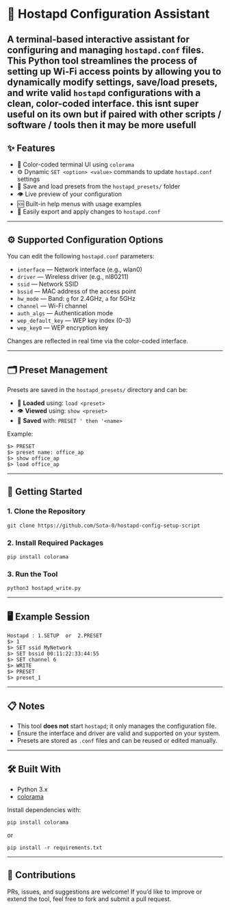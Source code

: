 # 🧰 Hostapd Configuration Assistant

A terminal-based interactive assistant for configuring and managing `hostapd.conf` files. This Python tool streamlines the process of setting up Wi-Fi access points by allowing you to dynamically modify settings, save/load presets, and write valid `hostapd` configurations with a clean, color-coded interface.
this isnt super useful on its own but if paired with other scripts / software / tools then it may be more usefull
---

## ✨ Features

- 🎨 Color-coded terminal UI using `colorama`
- ⚙️ Dynamic `SET <option> <value>` commands to update `hostapd.conf` settings
- 💾 Save and load presets from the `hostapd_presets/` folder
- 👁️ Live preview of your configuration
- 🆘 Built-in help menus with usage examples
- 📁 Easily export and apply changes to `hostapd.conf`

---

## ⚙️ Supported Configuration Options

You can edit the following `hostapd.conf` parameters:
- `interface` — Network interface (e.g., wlan0)
- `driver` — Wireless driver (e.g., nl80211)
- `ssid` — Network SSID
- `bssid` — MAC address of the access point
- `hw_mode` — Band: `g` for 2.4GHz, `a` for 5GHz
- `channel` — Wi-Fi channel
- `auth_algs` — Authentication mode
- `wep_default_key` — WEP key index (0–3)
- `wep_key0` — WEP encryption key

Changes are reflected in real time via the color-coded interface.

---

## 🗂️ Preset Management

Presets are saved in the `hostapd_presets/` directory and can be:
- 🔄 **Loaded** using: `load <preset>`
- 👁️ **Viewed** using: `show <preset>`
- 💾 **Saved** with: `PRESET ' then '<name>`

Example:

```
$> PRESET
$> preset name: office_ap
$> show office_ap
$> load office_ap

```

---

## 🚀 Getting Started

### 1. Clone the Repository

```
git clone https://github.com/Sota-0/hostapd-config-setup-script
```

### 2. Install Required Packages

```
pip install colorama
```

### 3. Run the Tool

```
python3 hostapd_write.py
```

---

## 🖥️ Example Session

```
Hostapd : 1.SETUP  or  2.PRESET
$> 1
$> SET ssid MyNetwork
$> SET bssid 00:11:22:33:44:55
$> SET channel 6
$> WRITE
$> PRESET
$> preset_1
```

---

## 📋 Notes

- This tool **does not** start `hostapd`; it only manages the configuration file.
- Ensure the interface and driver are valid and supported on your system.
- Presets are stored as `.conf` files and can be reused or edited manually.

---

## 🛠 Built With

- Python 3.x
- [colorama](https://pypi.org/project/colorama/)

Install dependencies with:

```
pip install colorama
```
or 
```
pip install -r requirements.txt
```
---

## 🤝 Contributions

PRs, issues, and suggestions are welcome! If you’d like to improve or extend the tool, feel free to fork and submit a pull request.

